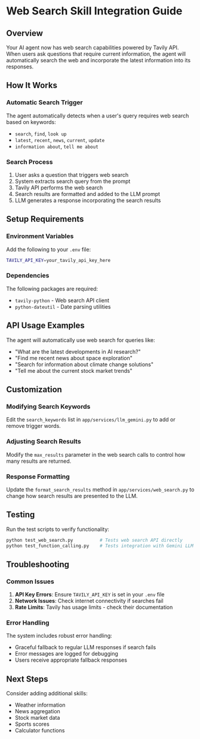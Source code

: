 # Web Search Skill Integration Guide

## Overview
Your AI agent now has web search capabilities powered by Tavily API. When users ask questions that require current information, the agent will automatically search the web and incorporate the latest information into its responses.

## How It Works

### Automatic Search Trigger
The agent automatically detects when a user's query requires web search based on keywords:
- `search`, `find`, `look up`
- `latest`, `recent`, `news`, `current`, `update`
- `information about`, `tell me about`

### Search Process
1. User asks a question that triggers web search
2. System extracts search query from the prompt
3. Tavily API performs the web search
4. Search results are formatted and added to the LLM prompt
5. LLM generates a response incorporating the search results

## Setup Requirements

### Environment Variables
Add the following to your `.env` file:
```bash
TAVILY_API_KEY=your_tavily_api_key_here
```

### Dependencies
The following packages are required:
- `tavily-python` - Web search API client
- `python-dateutil` - Date parsing utilities

## API Usage Examples

The agent will automatically use web search for queries like:
- "What are the latest developments in AI research?"
- "Find me recent news about space exploration"
- "Search for information about climate change solutions"
- "Tell me about the current stock market trends"

## Customization

### Modifying Search Keywords
Edit the `search_keywords` list in `app/services/llm_gemini.py` to add or remove trigger words.

### Adjusting Search Results
Modify the `max_results` parameter in the web search calls to control how many results are returned.

### Response Formatting
Update the `format_search_results` method in `app/services/web_search.py` to change how search results are presented to the LLM.

## Testing

Run the test scripts to verify functionality:
```bash
python test_web_search.py          # Tests web search API directly
python test_function_calling.py    # Tests integration with Gemini LLM
```

## Troubleshooting

### Common Issues
1. **API Key Errors**: Ensure `TAVILY_API_KEY` is set in your `.env` file
2. **Network Issues**: Check internet connectivity if searches fail
3. **Rate Limits**: Tavily has usage limits - check their documentation

### Error Handling
The system includes robust error handling:
- Graceful fallback to regular LLM responses if search fails
- Error messages are logged for debugging
- Users receive appropriate fallback responses

## Next Steps
Consider adding additional skills:
- Weather information
- News aggregation
- Stock market data
- Sports scores
- Calculator functions
